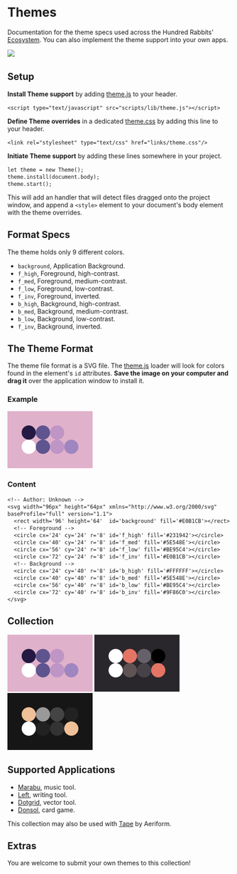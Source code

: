 # Themes

Documentation for the theme specs used across the Hundred Rabbits' [Ecosystem](https://github.com/hundredrabbits). You can also implement the theme support into your own apps.

<img src='https://raw.githubusercontent.com/hundredrabbits/Themes/master/PREVIEW.jpg' width='600'/>

## Setup

**Install Theme support** by adding [theme.js](https://github.com/hundredrabbits/Dotgrid/blob/master/desktop/sources/scripts/lib/theme.js) to your header. 

```
<script type="text/javascript" src="scripts/lib/theme.js"></script>
```

**Define Theme overrides** in a dedicated [theme.css](https://github.com/hundredrabbits/Dotgrid/blob/master/desktop/sources/links/theme.css) by adding this line to your header.

```
<link rel="stylesheet" type="text/css" href="links/theme.css"/>
```

**Initiate Theme support** by adding these lines somewhere in your project.

```
let theme = new Theme();
theme.install(document.body);
theme.start();
```

This will add an handler that will detect files dragged onto the project window, and append a `<style>` element to your document's body element with the theme overrides.

## Format Specs

The theme holds only 9 different colors.

- `background`, Application Background.
- `f_high`, Foreground, high-contrast.
- `f_med`, Foreground, medium-contrast.
- `f_low`, Foreground, low-contrast.
- `f_inv`, Foreground, inverted.
- `b_high`, Background, high-contrast.
- `b_med`, Background, medium-contrast.
- `b_low`, Background, low-contrast.
- `f_inv`, Background, inverted.

## The Theme Format

The theme file format is a SVG file. The [theme.js](https://github.com/hundredrabbits/Dotgrid/blob/master/desktop/sources/scripts/lib/theme.js) loader will look for colors found in the element's `id` attributes. **Save the image on your computer and drag it** over the application window to install it.

### Example

![mahou](themes/mahou.svg)

### Content

```
<!-- Author: Unknown -->
<svg width="96px" height="64px" xmlns="http://www.w3.org/2000/svg" baseProfile="full" version="1.1">
  <rect width='96' height='64'  id='background' fill='#E0B1CB'></rect>
  <!-- Foreground -->
  <circle cx='24' cy='24' r='8' id='f_high' fill='#231942'></circle>
  <circle cx='40' cy='24' r='8' id='f_med' fill='#5E548E'></circle>
  <circle cx='56' cy='24' r='8' id='f_low' fill='#BE95C4'></circle>
  <circle cx='72' cy='24' r='8' id='f_inv' fill='#E0B1CB'></circle>
  <!-- Background -->
  <circle cx='24' cy='40' r='8' id='b_high' fill='#FFFFFF'></circle>
  <circle cx='40' cy='40' r='8' id='b_med' fill='#5E548E'></circle>
  <circle cx='56' cy='40' r='8' id='b_low' fill='#BE95C4'></circle>
  <circle cx='72' cy='40' r='8' id='b_inv' fill='#9F86C0'></circle>
</svg>
```

## Collection

![mahou](themes/mahou.svg) ![apollo](themes/apollo.svg) ![lotus](themes/lotus.svg)

## Supported Applications

- [Marabu](https://github.com/hundredrabbits/Marabu), music tool.
- [Left](https://github.com/hundredrabbits/Left), writing tool.
- [Dotgrid](https://github.com/hundredrabbits/Dotgrid), vector tool.
- [Donsol](https://github.com/hundredrabbits/Donsol), card game.

This collection may also be used with
[Tape](https://aeriform.itch.io/tape) by Aeriform.

## Extras

You are welcome to submit your own themes to this collection!

